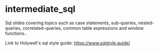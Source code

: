 # intermediate_sql


Sql slides covering topics such as case statements, sub-queries, nested-queries, correlated-queries, common table expressions and window functions..

Link to Holywell's sql style guide: https://www.sqlstyle.guide/
